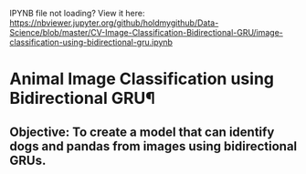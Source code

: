 IPYNB file not loading? View it here: https://nbviewer.jupyter.org/github/holdmygithub/Data-Science/blob/master/CV-Image-Classification-Bidirectional-GRU/image-classification-using-bidirectional-gru.ipynb

# Animal Image Classification using Bidirectional GRU¶
## Objective: To create a model that can identify dogs and pandas from images using bidirectional GRUs.


